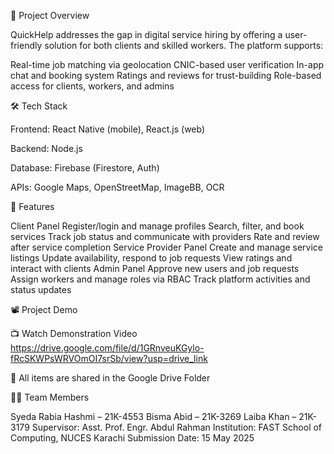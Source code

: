 📌 Project Overview

QuickHelp addresses the gap in digital service hiring by offering a user-friendly solution for both clients and skilled workers. The platform supports:

Real-time job matching via geolocation
CNIC-based user verification
In-app chat and booking system
Ratings and reviews for trust-building
Role-based access for clients, workers, and admins

🛠️ Tech Stack

Frontend: React Native (mobile), React.js (web)

Backend: Node.js

Database: Firebase (Firestore, Auth)

APIs: Google Maps, OpenStreetMap, ImageBB, OCR

🔑 Features

Client Panel
Register/login and manage profiles
Search, filter, and book services
Track job status and communicate with providers
Rate and review after service completion
Service Provider Panel
Create and manage service listings
Update availability, respond to job requests
View ratings and interact with clients
Admin Panel
Approve new users and job requests
Assign workers and manage roles via RBAC
Track platform activities and status updates

📽️ Project Demo

📺 Watch Demonstration Video
https://drive.google.com/file/d/1GRnveuKGylo-fRcSKWPsWRVOmOI7srSb/view?usp=drive_link

📁 All items are shared in the Google Drive Folder

👩‍💻 Team Members

Syeda Rabia Hashmi – 21K-4553
Bisma Abid – 21K-3269
Laiba Khan – 21K-3179
Supervisor: Asst. Prof. Engr. Abdul Rahman
Institution: FAST School of Computing, NUCES Karachi
Submission Date: 15 May 2025


